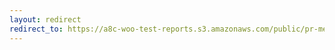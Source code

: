 ```yaml
---
layout: redirect
redirect_to: https://a8c-woo-test-reports.s3.amazonaws.com/public/pr-merge/38344/e2e/index.html
---
```

